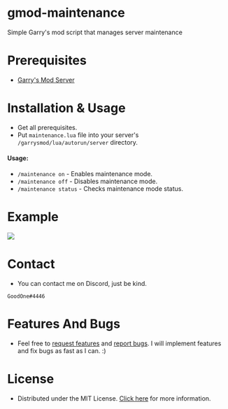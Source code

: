# gmod-maintenance
Simple Garry's mod script that manages server maintenance
# Prerequisites
* [Garry's Mod Server](https://wiki.facepunch.com/gmod/Downloading_a_Dedicated_Server)
# Installation & Usage
* Get all prerequisites.
* Put `maintenance.lua` file into your server's `/garrysmod/lua/autorun/server` directory.
#### Usage:
* `/maintenance on` - Enables maintenance mode.
* `/maintenance off` - Disables maintenance mode.
* `/maintenance status` - Checks maintenance mode status.
# Example
![](Preview/Preview.gif)
# Contact
* You can contact me on Discord, just be kind.
```
GoodOne#4446
```
# Features And Bugs
* Feel free to [request features](https://github.com/GoodOne120/gmod-maintenance/issues/new) and [report bugs](https://github.com/GoodOne120/gmod-maintenance/issues/new). I will implement features and fix bugs as fast as I can. :)
# License
* Distributed under the MIT License. [Click here](https://github.com/GoodOne120/gmod-maintenance/blob/main/LICENSE) for more information.
